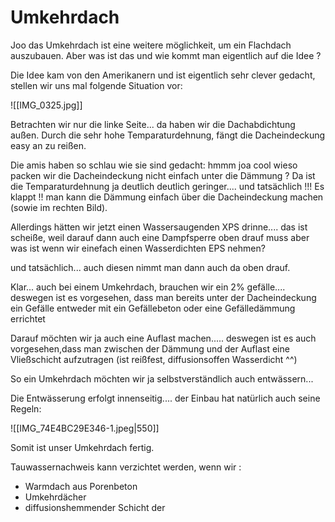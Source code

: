 # Umkehrdach

Joo das Umkehrdach ist eine weitere möglichkeit, um ein Flachdach auszubauen. Aber was ist das und wie kommt man eigentlich auf die Idee ?

Die Idee kam von den Amerikanern und ist eigentlich sehr clever gedacht, stellen wir uns mal folgende Situation vor:

![[IMG_0325.jpg]]

Betrachten wir nur die linke Seite... da haben wir die Dachabdichtung außen. Durch die sehr hohe Temparaturdehnung, fängt die Dacheindeckung easy an zu reißen.

Die amis haben so schlau wie sie sind gedacht: hmmm joa cool wieso packen wir die Dacheindeckung nicht einfach unter die Dämmung ? Da ist die Temparaturdehnung ja deutlich deutlich geringer.... und tatsächlich !!! Es klappt !! man kann die Dämmung einfach über die Dacheindeckung machen (sowie im rechten Bild).

Allerdings hätten wir jetzt einen Wassersaugenden XPS drinne.... das ist scheiße, weil darauf dann auch eine Dampfsperre oben drauf muss aber was ist wenn wir einefach einen Wasserdichten EPS nehmen?

und tatsächlich... auch diesen nimmt man dann auch da oben drauf.

Klar... auch bei einem Umkehrdach, brauchen wir ein 2% gefälle.... deswegen ist es vorgesehen, dass man bereits unter der Dacheindeckung ein Gefälle entweder mit ein Gefällebeton oder eine Gefälledämmung errichtet

Darauf möchten wir ja auch eine Auflast machen..... deswegen ist es auch vorgesehen,dass man zwischen der Dämmung und der Auflast eine Vließschicht aufzutragen (ist reißfest, diffusionsoffen Wasserdicht ^^)

So ein Umkehrdach möchten wir ja selbstverständlich auch entwässern...

Die Entwässerung erfolgt innenseitig.... der Einbau hat natürlich auch seine Regeln:

![[IMG_74E4BC29E346-1.jpeg|550]]

Somit ist unser Umkehrdach fertig. 

Tauwassernachweis kann verzichtet werden, wenn wir :

- Warmdach aus Porenbeton
- Umkehrdächer
- diffusionshemmender Schicht der 

